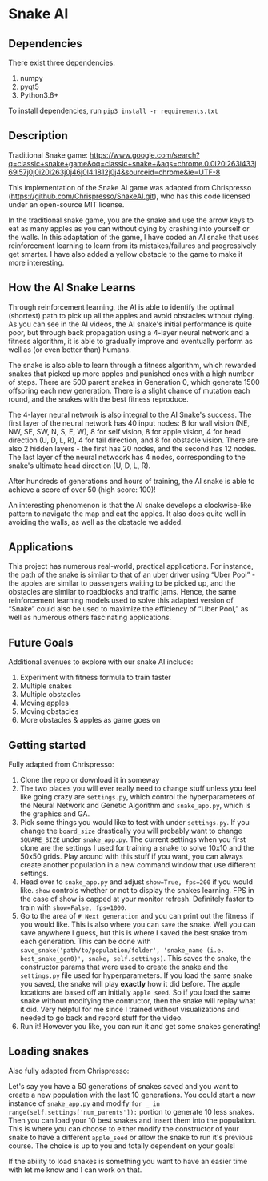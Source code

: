 # Snake AI

## Dependencies
There exist three dependencies:

1. numpy
2. pyqt5
3. Python3.6+

To install dependencies, run `pip3 install -r requirements.txt`


## Description
Traditional Snake game: https://www.google.com/search?q=classic+snake+game&oq=classic+snake+&aqs=chrome.0.0i20i263i433j69i57j0j0i20i263j0j46j0l4.1812j0j4&sourceid=chrome&ie=UTF-8

This implementation of the Snake AI game was adapted from Chrispresso (https://github.com/Chrispresso/SnakeAI.git), who has this code licensed under an open-source MIT license. 

In the traditional snake game, you are the snake and use the arrow keys to eat as many apples as you can without dying by crashing into yourself or the walls. In this adaptation of the game, I have coded an AI snake that uses reinforcement learning to learn from its mistakes/failures and progressively get smarter. I have also added a yellow obstacle to the game to make it more interesting.


## How the AI Snake Learns
Through reinforcement learning, the AI is able to identify the optimal (shortest) path to pick up all the apples and avoid obstacles without dying. As you can see in the AI videos, the AI snake's initial performance is quite poor, but through back propagation using a 4-layer neural network and a fitness algorithm, it is able to gradually improve and eventually perform as well as (or even better than) humans. 

The snake is also able to learn through a fitness algorithm, which rewarded snakes that picked up more apples and punished ones with a high number of steps. There are 500 parent snakes in Generation 0, which generate 1500 offspring each new generation. There is a slight chance of mutation each round, and the snakes with the best fitness reproduce.

The 4-layer neural network is also integral to the AI Snake's success. The first layer of the neural network has 40 input nodes: 8 for wall vision (NE, NW, SE, SW, N, S, E, W), 8 for self vision, 8 for apple vision, 4 for head direction (U, D, L, R), 4 for tail direction, and 8 for obstacle vision. There are also 2 hidden layers - the first has 20 nodes, and the second has 12 nodes. The last layer of the neural netwoork has 4 nodes, corresponding to the snake's ultimate head direction (U, D, L, R).

After hundreds of generations and hours of training, the AI snake is able to achieve a score of over 50 (high score: 100)! 

An interesting phenomenon is that the AI snake develops a clockwise-like pattern to navigate the map and eat the apples. It also does quite well in avoiding the walls, as well as the obstacle we added.


## Applications
This project has numerous real-world, practical applications. For instance, the path of the snake is similar to that of an uber driver using “Uber Pool” - the apples are similar to passengers waiting to be picked up, and the obstacles are similar to roadblocks and traffic jams. Hence, the same reinforcement learning models used to solve this adapted version of “Snake” could also be used to maximize the efficiency of “Uber Pool,” as well as numerous others fascinating applications.


## Future Goals
Additional avenues to explore with our snake AI include:
1. Experiment with fitness formula to train faster
2. Multiple snakes
3. Multiple obstacles
4. Moving apples 
5. Moving obstacles
6. More obstacles & apples as game goes on



## Getting started

Fully adapted from Chrispresso: 
1. Clone the repo or download it in someway
2. The two places you will ever really need to change stuff unless you feel like going crazy are `settings.py`, which control the hyperparameters of the Neural Network and Genetic Algorithm and `snake_app.py`, which is the graphics and GA.
3. Pick some things you would like to test with under `settings.py`. If you change the `board_size` drastically you will probably want to change `SQUARE_SIZE` under `snake_app.py`. The current settings when you first clone are the settings I used for training a snake to solve 10x10 and the 50x50 grids. Play around with this stuff if you want, you can always create another population in a new command window that use different settings. 
4. Head over to `snake_app.py` and adjust `show=True, fps=200` if you would like. `show` controls whether or not to display the snakes learning. FPS in the case of show is capped at your monitor refresh. Definitely faster to train with `show=False, fps=1000`.
5. Go to the area of `# Next generation` and you can print out the fitness if you would like. This is also where you can `save` the snake. Well you can save anywhere I guess, but this is where I saved the best snake from each generation. This can be done with `save_snake('path/to/population/folder', 'snake_name (i.e. best_snake_gen0)', snake, self.settings)`. This saves the snake, the constructor params that were used to create the snake and the `settings.py` file used for hyperparameters. If you load the same snake you saved, the snake will play **exactly** how it did before. The apple locations are based off an initially `apple seed`. So if you load the same snake without modifying the contructor, then the snake will replay what it did. Very helpful for me since I trained without visualizations and needed to go back and record stuff for the video.
6. Run it! However you like, you can run it and get some snakes generating!


## Loading snakes
Also fully adapted from Chrispresso: 

Let's say you have a 50 generations of snakes saved and you want to create a new population with the last 10 generations. You could start a new instance of `snake_app.py` and modify `for _ in range(self.settings['num_parents']):` portion to generate 10 less snakes. Then you can load your 10 best snakes and insert them into the population. This is where you can choose to either modify the constructor of your snake to have a different `apple_seed` or allow the snake to run it's previous course. The choice is up to you and totally dependent on your goals!

If the ability to load snakes is something you want to have an easier time with let me know and I can work on that.
